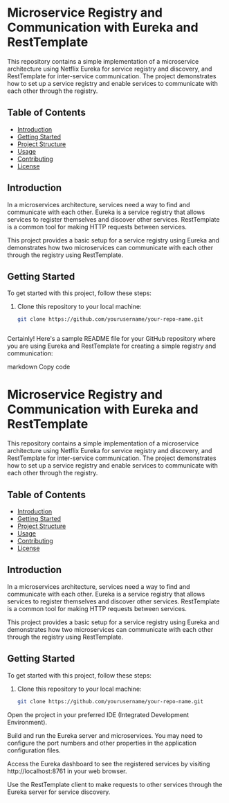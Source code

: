 # Microservice Registry and Communication with Eureka and RestTemplate

This repository contains a simple implementation of a microservice architecture using Netflix Eureka for service registry and discovery, and RestTemplate for inter-service communication. The project demonstrates how to set up a service registry and enable services to communicate with each other through the registry.

## Table of Contents

- [Introduction](#introduction)
- [Getting Started](#getting-started)
- [Project Structure](#project-structure)
- [Usage](#usage)
- [Contributing](#contributing)
- [License](#license)

## Introduction

In a microservices architecture, services need a way to find and communicate with each other. Eureka is a service registry that allows services to register themselves and discover other services. RestTemplate is a common tool for making HTTP requests between services.

This project provides a basic setup for a service registry using Eureka and demonstrates how two microservices can communicate with each other through the registry using RestTemplate.

## Getting Started

To get started with this project, follow these steps:

1. Clone this repository to your local machine:

   ```bash
   git clone https://github.com/yourusername/your-repo-name.git



Certainly! Here's a sample README file for your GitHub repository where you are using Eureka and RestTemplate for creating a simple registry and communication:

markdown
Copy code
# Microservice Registry and Communication with Eureka and RestTemplate

This repository contains a simple implementation of a microservice architecture using Netflix Eureka for service registry and discovery, and RestTemplate for inter-service communication. The project demonstrates how to set up a service registry and enable services to communicate with each other through the registry.

## Table of Contents

- [Introduction](#introduction)
- [Getting Started](#getting-started)
- [Project Structure](#project-structure)
- [Usage](#usage)
- [Contributing](#contributing)
- [License](#license)

## Introduction

In a microservices architecture, services need a way to find and communicate with each other. Eureka is a service registry that allows services to register themselves and discover other services. RestTemplate is a common tool for making HTTP requests between services.

This project provides a basic setup for a service registry using Eureka and demonstrates how two microservices can communicate with each other through the registry using RestTemplate.

## Getting Started

To get started with this project, follow these steps:

1. Clone this repository to your local machine:

   ```bash
   git clone https://github.com/yourusername/your-repo-name.git
Open the project in your preferred IDE (Integrated Development Environment).

Build and run the Eureka server and microservices. You may need to configure the port numbers and other properties in the application configuration files.

Access the Eureka dashboard to see the registered services by visiting http://localhost:8761 in your web browser.

Use the RestTemplate client to make requests to other services through the Eureka server for service discovery.
